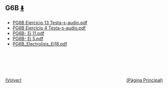 
<html>
<body>
<h2>G6B <a href="https://downgit.github.io/#/home?url=https://github.com/Apuntes-FIUBA/Apuntes-Electronica/tree/main/83 - Química/8301 - Quimica/Guias de Problemas/Problemas Resueltos/G6B" style="font-size:20px">  ⬇️ </a></h2>
<ul>
    <li><a href="PG6B Ejercicio 13 Testa-s-audio.pdf">PG6B Ejercicio 13 Testa-s-audio.pdf</a></li>
    <li><a href="PG6B Ejercicio 4 Testa-s-audio.pdf">PG6B Ejercicio 4 Testa-s-audio.pdf</a></li>
    <li><a href="PG6B- Ej 11.pdf">PG6B- Ej 11.pdf</a></li>
    <li><a href="PG6B- Ej 5.pdf">PG6B- Ej 5.pdf</a></li>
    <li><a href="PG6B_Electrolisis_Ej18.pdf">PG6B_Electrolisis_Ej18.pdf</a></li>
</ul>
</body>
</html>















<br><br><br><br><br><a href="../" style="float: left">(Volver)</a> <a href="https://apuntes-fiuba.github.io/Apuntes-Electronica" style="float: right">(Página Principal)</a>
